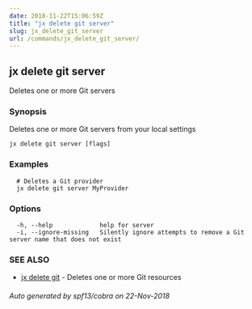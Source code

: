```yaml
---
date: 2018-11-22T15:06:59Z
title: "jx delete git server"
slug: jx_delete_git_server
url: /commands/jx_delete_git_server/
---
```

## jx delete git server

Deletes one or more Git servers

### Synopsis

Deletes one or more Git servers from your local settings

```
jx delete git server [flags]
```

### Examples

```
  # Deletes a Git provider
  jx delete git server MyProvider
```

### Options

```
  -h, --help             help for server
  -i, --ignore-missing   Silently ignore attempts to remove a Git server name that does not exist
```

### SEE ALSO

* [jx delete git](/commands/jx_delete_git/)	 - Deletes one or more Git resources

###### Auto generated by spf13/cobra on 22-Nov-2018
